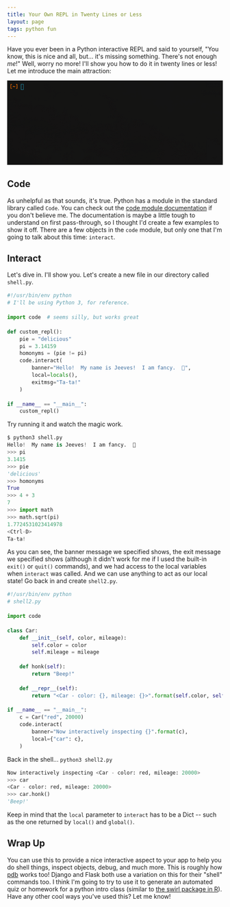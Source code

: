 ```yaml
---
title: Your Own REPL in Twenty Lines or Less
layout: page
tags: python fun
---
```


Have you ever been in a Python interactive REPL and said to yourself, "You know, this is nice and all, but... it's missing something.  There's not enough *me*!"  Well, worry no more!  I'll show you how to do it in twenty lines or less!  Let me introduce the main attraction:

![Python REPL](/img/code-repl.gif)

## Code

As unhelpful as that sounds, it's true.  Python has a module in the standard library called `Code`.  You can check out the [code module documentation](https://docs.python.org/3/library/code.html) if you don't believe me.  The documentation is maybe a little tough to understand on first pass-through, so I thought I'd create a few examples to show it off.  There are a few objects in the `code` module, but only one that I'm going to talk about this time: `interact`.

## Interact

Let's dive in.  I'll show you.  Let's create a new file in our directory called `shell.py`.

```python
#!/usr/bin/env python
# I'll be using Python 3, for reference.

import code  # seems silly, but works great

def custom_repl():
    pie = "delicious"
    pi = 3.14159
    homonyms = (pie != pi)
    code.interact(
        banner="Hello!  My name is Jeeves!  I am fancy.  🎩",
        local=locals(),
        exitmsg="Ta-ta!"
    )

if __name__ == "__main__":
    custom_repl()
``` 

Try running it and watch the magic work.

```python
$ python3 shell.py
Hello!  My name is Jeeves!  I am fancy.  🎩
>>> pi
3.1415
>>> pie
'delicious'
>>> homonyms
True
>>> 4 + 3
7
>>> import math
>>> math.sqrt(pi)
1.7724531023414978
<Ctrl-D>
Ta-ta!
```

As you can see, the banner message we specified shows, the exit message we specified shows (although it didn't work for me if I used the built-in `exit()` or `quit()` commands), and we had access to the local variables when `interact` was called.  And we can use anything to act as our local state!  Go back in and create `shell2.py`.

```python
#!/usr/bin/env python
# shell2.py

import code

class Car:
    def __init__(self, color, mileage):
        self.color = color
        self.mileage = mileage

    def honk(self):
        return "Beep!"

    def __repr__(self):
        return "<Car - color: {}, mileage: {}>".format(self.color, self.mileage)

if __name__ == "__main__":
    c = Car("red", 20000)
    code.interact(
        banner="Now interactively inspecting {}".format(c),
        local={"car": c},
    )
```
Back in the shell... `python3 shell2.py`

```python
Now interactively inspecting <Car - color: red, mileage: 20000>
>>> car
<Car - color: red, mileage: 20000>
>>> car.honk()
'Beep!'
```

Keep in mind that the `local` parameter to `interact` has to be a Dict -- such as the one returned by `local()` and `global()`.

## Wrap Up

You can use this to provide a nice interactive aspect to your app to help you do shell things, inspect objects, debug, and much more.  This is roughly how [pdb](https://docs.python.org/3/library/pdb.html) works too!  Django and Flask both use a variation on this for their "shell" commands too.  I think I'm going to try to use it to generate an automated quiz or homework for a python intro class (similar to [the swirl package in R](https://www.youtube.com/watch?v=McoHQIxJd-o)).  Have any other cool ways you've used this?  Let me know!